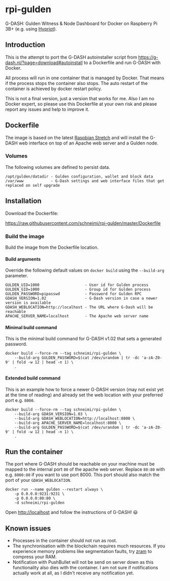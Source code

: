 # rpi-gulden

G-DASH: Gulden Witness & Node Dashboard for Docker on Raspberry Pi 3B+ (e.g. using [Hypriot](https://blog.hypriot.com/)).

## Introduction

This is the attempt to port the G-DASH autoinstaller script from <https://g-dash.nl/?page=download#autoinstall> to a Dockerfile and run G-DASH with Docker.

All process will run in one container that is managed by Docker. That means if the process stops the container also stops. The auto restart of the container is achieved by docker restart policy.

This is not a final version, just a version that works for me. Also I am no Docker expert, so please use this Dockerfile at your own risk and please report any issues and help to improve it.

## Dockerfile

The image is based on the latest [Raspbian Stretch](https://www.raspberrypi.org/downloads/raspbian/) and will install the G-DASH web interface on top of an Apache web server and a Gulden node.

### Volumes

The following volumes are defined to persist data.

```
/opt/gulden/datadir - Gulden configuration, wallet and block data
/var/www            - G-Dash settings and web interface files that get replaced on self upgrade

```

## Installation

Download the Dockerfile:

<https://raw.githubusercontent.com/schneimi/rpi-gulden/master/Dockerfile>

### Build the image

Build the image from the Dockerfile location.

#### Build arguments
Override the following default values on `docker build` using the `--build-arg` parameter.

```
GULDEN_UID=1000                    - User id for Gulden process
GULDEN_GID=1000                    - Group id for Gulden process
GULDEN_PASSWORD=pipasswd           - Password for Gulden RPC
GDASH_VERSION=1.02                 - G-Dash version in case a newer version is available
GDASH_WEBLOCATION=http://localhost - The URL where G-Dash will be reachable
APACHE_SERVER_NAME=localhost       - The Apache web server name

```
#### Minimal build command
This is the minimal build command for G-DASH v1.02 that sets a generated password.

```
docker build --force-rm --tag schneimi/rpi-gulden \
    --build-arg GULDEN_PASSWORD=$(cat /dev/urandom | tr -dc 'a-zA-Z0-9' | fold -w 12 | head -n 1) \
    .

```

#### Extended build command
This is an example how to force a newer G-DASH version (may not exist yet at the time of reading) and already set the web location with your preferred port e.g. `8000`.

```
docker build --force-rm --tag schneimi/rpi-gulden \
    --build-arg GDASH_VERSION=1.03 \
    --build-arg GDASH_WEBLOCATION=http://localhost:8000 \
    --build-arg APACHE_SERVER_NAME=localhost:8000 \
    --build-arg GULDEN_PASSWORD=$(cat /dev/urandom | tr -dc 'a-zA-Z0-9' | fold -w 12 | head -n 1) \
    .

```

## Run the container

The port where G-DASH should be reachable on your machine must be mapped to the internal port `80` of the apache web server. Replace `80:80` with e.g. `8000:80` if you want to use port 8000. This port should also match the port of your `GDASH_WEBLOCATION`.

```
docker run --name gulden --restart always \
    -p 0.0.0.0:9231:9231 \
    -p 0.0.0.0:80:80 \
    -d schneimi/rpi-gulden

```

Open <http://localhost> and follow the instructions of G-DASH! :smiley:

## Known issues

* Processes in the container should not run as root.
* The synchronisation with the blockchain requires much resources. If you experience memory problems like segmentation faults, try [zram](https://en.wikipedia.org/wiki/Zram) to compress your RAM.
* Notification with PushBullet will not be send on server down as this functionality also dies with the container. I am not sure if notifications actually work at all, as I didn't receive any notification yet.
